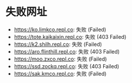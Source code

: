 # 失败网址
- https://ko.limkco.repl.co: 失败 (Failed)
- https://tote.kaikaixin.repl.co: 失败 (403
Failed)
- https://k2.shilh.repl.co: 失败 (Failed)
- https://aro.flinthill.repl.co: 失败 (403
Failed)
- https://moo.zxco.repl.co: 失败 (Failed)
- https://ssd.zockq.repl.co: 失败 (403
Failed)
- https://sak.kmco.repl.co: 失败 (Failed)
